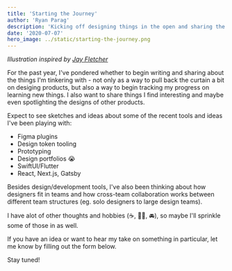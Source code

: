 ```yaml
---
title: 'Starting the Journey'
author: 'Ryan Parag'
description: 'Kicking off designing things in the open and sharing the things I build'
date: '2020-07-07'
hero_image: ../static/starting-the-journey.png
---
```


_Illustration inspired by [Jay Fletcher](https://dribbble.com/shots/3947164-Inch-x-Inch)_

For the past year, I've pondered whether to begin writing and sharing about the things I'm tinkering with - not only as a way to pull back the curtain a bit on desiging products, but also a way to begin tracking my progress on learning new things. I also want to share things I find interesting and maybe even spotlighting the designs of other products.

 Expect to see sketches and ideas about some of the recent tools and ideas I've been playing with:

- Figma plugins
- Design token tooling
- Prototyping
- Design portfolios 😭
- SwiftUI/Flutter
- React, Next.js, Gatsby

Besides design/development tools, I've also been thinking about how designers fit in teams and how cross-team collaboration works between different team structures (eg. solo designers to large design teams).

I have alot of other thoughts and hobbies (☕️, 🚴‍♀️, 🚘), so maybe I'll sprinkle some of those in as well.

If you have an idea or want to hear my take on something in particular, let me know by filling out the form below.

Stay tuned!